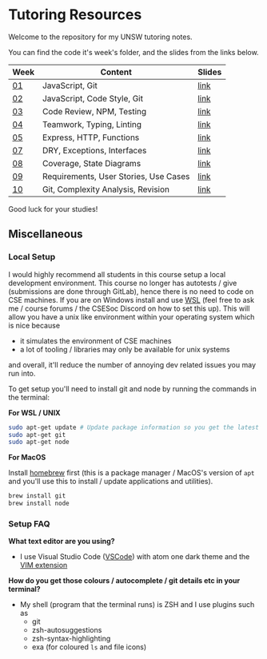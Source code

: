 # Tutoring Resources

Welcome to the repository for my UNSW tutoring notes.

You can find the code it's week's folder, and the slides from the links below.

| Week       | Content                               | Slides                                                                                                       |
| ---------- | ------------------------------------- | ------------------------------------------------------------------------------------------------------------ |
| [01](wk01) | JavaScript, Git                       | [link](https://docs.google.com/presentation/d/1v8AWey1W6xopu4vZoj_QYqUxwHd0YHL2bpJPt4xqsS4/edit?usp=sharing) |
| [02](wk02) | JavaScript, Code Style, Git           | [link](https://docs.google.com/presentation/d/1eRcaFwmqmUrdFqDYqexR8ihrizH1AhgKg2qb7naG-18/edit?usp=sharing) |
| [03](wk03) | Code Review, NPM, Testing             | [link](https://docs.google.com/presentation/d/1BU2BcO-AsAgYxjBks7Jqpb1nydWx4ukX6W-XDnx6XEM/edit?usp=sharing) |
| [04](wk04) | Teamwork, Typing, Linting             | [link](https://docs.google.com/presentation/d/1LrLAUkTdd_R3cq9Nzy7A-rSASAVydzgJl7kw3nKh0EI/edit?usp=sharing) |
| [05](wk05) | Express, HTTP, Functions              | [link](https://docs.google.com/presentation/d/1xc9vkwlYgjiGYHnS4OpNlVuuLaNiWadPOpM8o5RaPB0/edit?usp=sharing) |
| [07](wk07) | DRY, Exceptions, Interfaces           | [link](https://docs.google.com/presentation/d/1oUwYaCM8BlRfmtGpNAACIfwV78YJrQ2OMcTWabrZ8rI/edit?usp=sharing) |
| [08](wk08) | Coverage, State Diagrams              | [link](https://docs.google.com/presentation/d/1ltbTiOvcnnEAUbF-hC9IyR1jTOgGDxrDncItjV7L7No/edit?usp=sharing) |
| [09](wk09) | Requirements, User Stories, Use Cases | [link](https://docs.google.com/presentation/d/1eWw273x_9Ou0lGfpJlYkH9UMqeAtYaB-zIpnQ2naHO0/edit?usp=sharing) |
| [10](wk10) | Git, Complexity Analysis, Revision    | [link](https://docs.google.com/presentation/d/1SQmV2ViZQD8BQPNkzArYTW1n1HaOQggGYkmrK8_2-8w/edit?usp=sharing) |

Good luck for your studies!

## Miscellaneous

### Local Setup

I would highly recommend all students in this course setup a local development environment.
This course no longer has autotests / give (submissions are done through GitLab), hence there is no need to code on CSE machines.
If you are on Windows install and use [WSL](https://docs.microsoft.com/en-us/windows/wsl/install) (feel free to ask me / course forums / the CSESoc Discord on how to set this up).
This will allow you have a unix like environment within your operating system which is nice because

- it simulates the environment of CSE machines
- a lot of tooling / libraries may only be available for unix systems

and overall, it'll reduce the number of annoying dev related issues you may run into.

To get setup you'll need to install git and node by running the commands in the terminal:

**For WSL / UNIX**

```sh
sudo apt-get update # Update package information so you get the latest versions
sudo apt-get git
sudo apt-get node
```

**For MacOS**

Install [homebrew](https://brew.sh/) first (this is a package manager / MacOS's version of `apt` and you'll use this to install / update applications and utilities).

```sh
brew install git
brew install node
```

### Setup FAQ

**What text editor are you using?**

- I use Visual Studio Code ([VSCode](https://code.visualstudio.com/)) with atom one dark theme and the [VIM extension](https://marketplace.visualstudio.com/items?itemName=vscodevim.vim)

**How do you get those colours / autocomplete / git details etc in your terminal?**

- My shell (program that the terminal runs) is ZSH and I use plugins such as
  - git
  - zsh-autosuggestions
  - zsh-syntax-highlighting
  - exa (for coloured `ls` and file icons)
